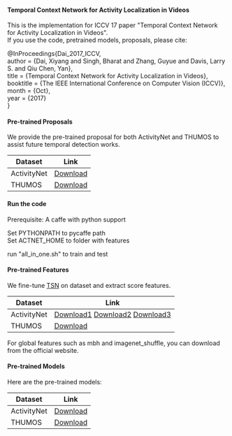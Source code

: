 #### Temporal Context Network for Activity Localization in Videos

This is the implementation for ICCV 17 paper "Temporal Context Network for Activity Localization in Videos".  
If you use the code, pretrained models, proposals, please cite:

@InProceedings{Dai_2017_ICCV,  
author = {Dai, Xiyang and Singh, Bharat and Zhang, Guyue and Davis, Larry S. and Qiu Chen, Yan},  
title = {Temporal Context Network for Activity Localization in Videos},  
booktitle = {The IEEE International Conference on Computer Vision (ICCV)},  
month = {Oct},  
year = {2017}  
}  


#### Pre-trained Proposals

We provide the pre-trained proposal for both ActivityNet and THUMOS to assist future temporal detection works. 

Dataset|Link    
--- | ---  
ActivityNet | [Download](https://obj.umiacs.umd.edu/tcn_pretrained/actnet_proposal.7z)  
THUMOS | [Download](https://obj.umiacs.umd.edu/tcn_pretrained/thumos_proposal.7z)

#### Run the code 

Prerequisite: A caffe with python support  

Set PYTHONPATH to pycaffe path  
Set ACTNET_HOME to folder with features   

run "all_in_one.sh" to train and test

#### Pre-trained Features
We fine-tune [TSN](https://github.com/yjxiong/temporal-segment-networks) on dataset and extract score features.  

Dataset|Link    
--- | ---  
ActivityNet | [Download1](https://obj.umiacs.umd.edu/tcn_pretrained/actnet_tsn_score.7z.001) [Download2](https://obj.umiacs.umd.edu/tcn_pretrained/actnet_tsn_score.7z.002) [Download3](https://obj.umiacs.umd.edu/tcn_pretrained/actnet_tsn_score.7z.003)  
THUMOS | [Download](https://obj.umiacs.umd.edu/tcn_pretrained/thumos_tsn_score.7z)

For global features such as mbh and imagenet_shuffle, you can download from the official website.

#### Pre-trained Models
Here are the pre-trained models:

Dataset|Link    
--- | ---  
ActivityNet | [Download](https://obj.umiacs.umd.edu/tcn_pretrained/actnet_model.7z)  
THUMOS | [Download](https://obj.umiacs.umd.edu/tcn_pretrained/thumos_model.7z)
